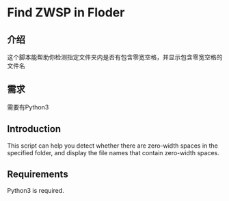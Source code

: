 # Find ZWSP in Floder
## 介绍
这个脚本能帮助你检测指定文件夹内是否有包含零宽空格，并显示包含零宽空格的文件名

## 需求
需要有Python3


## Introduction
This script can help you detect whether there are zero-width spaces in the specified folder, and display the file names that contain zero-width spaces.

## Requirements
Python3 is required.
